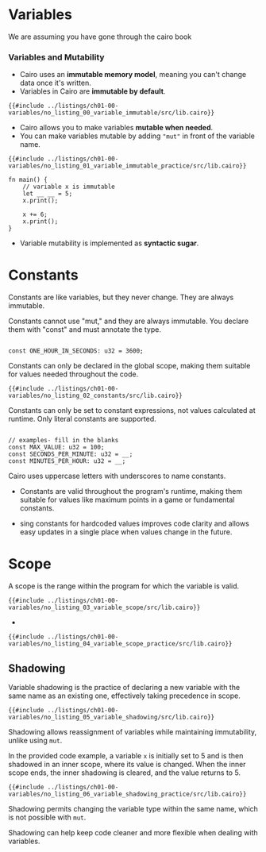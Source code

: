 # Variables


We are assuming you have gone through the cairo book

### Variables and Mutability 

* Cairo uses an **immutable memory model**, meaning you can't change data once it's written.
* Variables in Cairo are **immutable by default**.

```rust,editable
{{#include ../listings/ch01-00-variables/no_listing_00_variable_immutable/src/lib.cairo}}

```

* Cairo allows you to make variables **mutable when needed**.
* You can make variables mutable by adding `"mut"` in front of the variable name.

```rust,editable
{{#include ../listings/ch01-00-variables/no_listing_01_variable_immutable_practice/src/lib.cairo}}

```

```rust,editable
fn main() {
    // variable x is immutable
    let __ __ = 5;
    x.print();
    
    x += 6;
    x.print();
}

```



* Variable mutability is implemented as **syntactic sugar**.


# Constants

Constants are like variables, but they never change. They are always immutable.

Constants cannot use "mut," and they are always immutable. You declare them with "const" and must annotate the type.

```rust,editable

const ONE_HOUR_IN_SECONDS: u32 = 3600;

```

Constants can only be declared in the global scope, making them suitable for values needed throughout the code.

```rust,editable
{{#include ../listings/ch01-00-variables/no_listing_02_constants/src/lib.cairo}}

```

Constants can only be set to constant expressions, not values calculated at runtime. Only literal constants are supported.

```rust,editable

// examples- fill in the blanks
const MAX_VALUE: u32 = 100;
const SECONDS_PER_MINUTE: u32 = __;
const MINUTES_PER_HOUR: u32 = __;

```

Cairo uses uppercase letters with underscores to name constants.

- Constants are valid throughout the program's runtime, making them suitable for values like maximum points in a game or fundamental constants.

- sing constants for hardcoded values improves code clarity and allows easy updates in a single place when values change in the future.


# Scope

A scope is the range within the program for which the variable is valid.


```rust,editable
{{#include ../listings/ch01-00-variables/no_listing_03_variable_scope/src/lib.cairo}}

```

- 

```rust,editable
{{#include ../listings/ch01-00-variables/no_listing_04_variable_scope_practice/src/lib.cairo}}

```

## Shadowing

Variable shadowing is the practice of declaring a new variable with the same name as an existing one, effectively taking precedence in scope.


```rust,editable
{{#include ../listings/ch01-00-variables/no_listing_05_variable_shadowing/src/lib.cairo}}

```

Shadowing allows reassignment of variables while maintaining immutability, unlike using `mut`.

In the provided code example, a variable `x` is initially set to 5 and is then shadowed in an inner scope, where its value is changed. When the inner scope ends, the inner shadowing is cleared, and the value returns to 5.

```rust,editable
{{#include ../listings/ch01-00-variables/no_listing_06_variable_shadowing_practice/src/lib.cairo}}

```

Shadowing permits changing the variable type within the same name, which is not possible with `mut`.

Shadowing can help keep code cleaner and more flexible when dealing with variables.